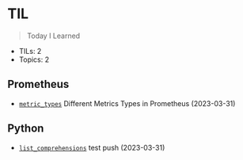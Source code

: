 # TIL
> Today I Learned

* TILs: 2
* Topics: 2

## Prometheus

* [`metric_types`](Prometheus/metric_types.md) Different Metrics Types in Prometheus (2023-03-31)

## Python

* [`list_comprehensions`](Python/list_comprehensions.md) test push (2023-03-31)

